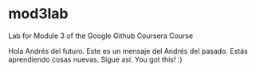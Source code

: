 # mod3lab
Lab for Module 3 of the Google Github Coursera Course

Hola Andrés del futuro. Este es un mensaje del Andrés del pasado. Estás aprendiendo cosas nuevas. Sigue así. You got this! :)
